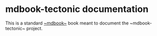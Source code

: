 # mdbook-tectonic documentation

This is a standard [~mdbook~](https://github.com/rust-lang/mdBook) book meant to document the ~mdbook-tectonic~ project.
